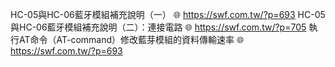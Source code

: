HC-05與HC-06藍牙模組補充說明（一）
🌐 https://swf.com.tw/?p=693
HC-05與HC-06藍牙模組補充說明（二）：連接電路
🌐 https://swf.com.tw/?p=705
執行AT命令（AT-command）修改藍芽模組的資料傳輸速率
🌐 https://swf.com.tw/?p=693
